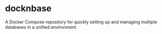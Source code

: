 # docknbase
A Docker Compose repository for quickly setting up and managing multiple databases in a unified environment.
